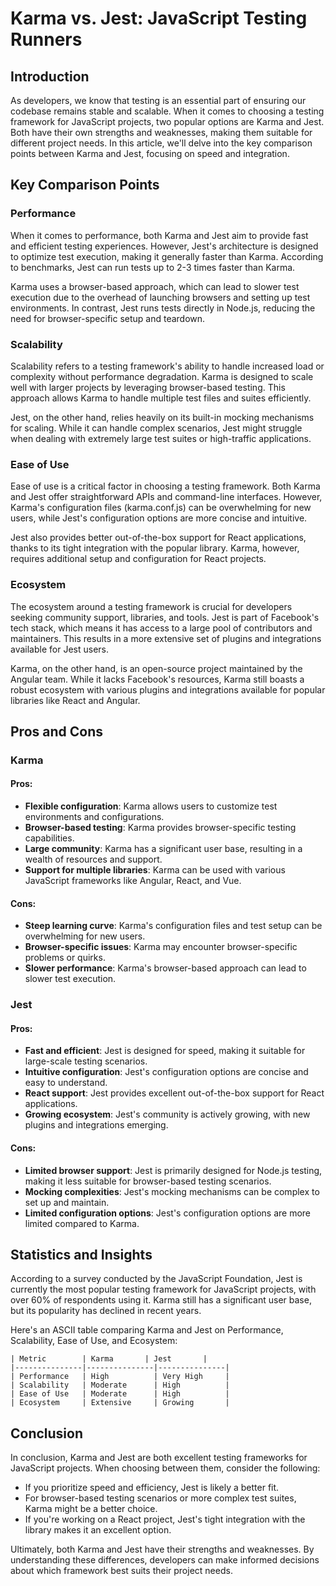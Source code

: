 # Karma vs. Jest: JavaScript Testing Runners
## Introduction
As developers, we know that testing is an essential part of ensuring our codebase remains stable and scalable. When it comes to choosing a testing framework for JavaScript projects, two popular options are Karma and Jest. Both have their own strengths and weaknesses, making them suitable for different project needs. In this article, we'll delve into the key comparison points between Karma and Jest, focusing on speed and integration.

## Key Comparison Points
### Performance
When it comes to performance, both Karma and Jest aim to provide fast and efficient testing experiences. However, Jest's architecture is designed to optimize test execution, making it generally faster than Karma. According to benchmarks, Jest can run tests up to 2-3 times faster than Karma.

Karma uses a browser-based approach, which can lead to slower test execution due to the overhead of launching browsers and setting up test environments. In contrast, Jest runs tests directly in Node.js, reducing the need for browser-specific setup and teardown.

### Scalability
Scalability refers to a testing framework's ability to handle increased load or complexity without performance degradation. Karma is designed to scale well with larger projects by leveraging browser-based testing. This approach allows Karma to handle multiple test files and suites efficiently.

Jest, on the other hand, relies heavily on its built-in mocking mechanisms for scaling. While it can handle complex scenarios, Jest might struggle when dealing with extremely large test suites or high-traffic applications.

### Ease of Use
Ease of use is a critical factor in choosing a testing framework. Both Karma and Jest offer straightforward APIs and command-line interfaces. However, Karma's configuration files (karma.conf.js) can be overwhelming for new users, while Jest's configuration options are more concise and intuitive.

Jest also provides better out-of-the-box support for React applications, thanks to its tight integration with the popular library. Karma, however, requires additional setup and configuration for React projects.

### Ecosystem
The ecosystem around a testing framework is crucial for developers seeking community support, libraries, and tools. Jest is part of Facebook's tech stack, which means it has access to a large pool of contributors and maintainers. This results in a more extensive set of plugins and integrations available for Jest users.

Karma, on the other hand, is an open-source project maintained by the Angular team. While it lacks Facebook's resources, Karma still boasts a robust ecosystem with various plugins and integrations available for popular libraries like React and Angular.

## Pros and Cons
### Karma
#### Pros:
- **Flexible configuration**: Karma allows users to customize test environments and configurations.
- **Browser-based testing**: Karma provides browser-specific testing capabilities.
- **Large community**: Karma has a significant user base, resulting in a wealth of resources and support.
- **Support for multiple libraries**: Karma can be used with various JavaScript frameworks like Angular, React, and Vue.

#### Cons:
- **Steep learning curve**: Karma's configuration files and test setup can be overwhelming for new users.
- **Browser-specific issues**: Karma may encounter browser-specific problems or quirks.
- **Slower performance**: Karma's browser-based approach can lead to slower test execution.

### Jest
#### Pros:
- **Fast and efficient**: Jest is designed for speed, making it suitable for large-scale testing scenarios.
- **Intuitive configuration**: Jest's configuration options are concise and easy to understand.
- **React support**: Jest provides excellent out-of-the-box support for React applications.
- **Growing ecosystem**: Jest's community is actively growing, with new plugins and integrations emerging.

#### Cons:
- **Limited browser support**: Jest is primarily designed for Node.js testing, making it less suitable for browser-based testing scenarios.
- **Mocking complexities**: Jest's mocking mechanisms can be complex to set up and maintain.
- **Limited configuration options**: Jest's configuration options are more limited compared to Karma.

## Statistics and Insights
According to a survey conducted by the JavaScript Foundation, Jest is currently the most popular testing framework for JavaScript projects, with over 60% of respondents using it. Karma still has a significant user base, but its popularity has declined in recent years.

Here's an ASCII table comparing Karma and Jest on Performance, Scalability, Ease of Use, and Ecosystem:
```
| Metric        | Karma       | Jest       |
|---------------|---------------|---------------|
| Performance   | High          | Very High     |
| Scalability   | Moderate      | High          |
| Ease of Use   | Moderate      | High          |
| Ecosystem     | Extensive     | Growing       |
```

## Conclusion
In conclusion, Karma and Jest are both excellent testing frameworks for JavaScript projects. When choosing between them, consider the following:

* If you prioritize speed and efficiency, Jest is likely a better fit.
* For browser-based testing scenarios or more complex test suites, Karma might be a better choice.
* If you're working on a React project, Jest's tight integration with the library makes it an excellent option.

Ultimately, both Karma and Jest have their strengths and weaknesses. By understanding these differences, developers can make informed decisions about which framework best suits their project needs.